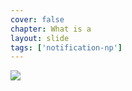 ```yaml
---
cover: false
chapter: What is a
layout: slide
tags: ['notification-np']
---
```


<img class="no-stretch" src="assets/octicons/star.png">